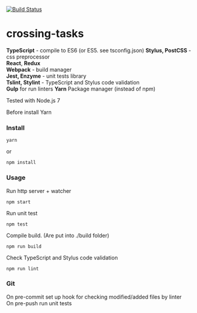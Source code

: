 [![Build Status](https://travis-ci.org/Connormiha/crossing-tasks.svg?branch=master)](https://travis-ci.org/Connormiha/crossing-tasks)

# crossing-tasks

**TypeScript** - compile to ES6 (or ES5. see tsconfig.json)
**Stylus, PostCSS** - css preprocessor  
**React**, **Redux**  
**Webpack** - build manager  
**Jest, Enzyme** - unit tests library  
**Tslint, Stylint** - TypeScript and Stylus code validation  
**Gulp** for run linters
**Yarn** Package manager (instead of npm)

Tested with Node.js 7

Before install Yarn  
### Install
```
yarn
```
or
```
npm install
```

### Usage
Run http server + watcher
```
npm start
```

Run unit test
```
npm test
```

Compile build. (Are put into ./build folder)
```
npm run build
```

Check TypeScript and Stylus code validation
```
npm run lint
```

### Git
On pre-commit set up hook for checking modified/added files by linter  
On pre-push run unit tests
